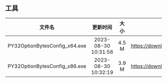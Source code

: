 ## 工具
| 文件名 | 更新时间 | 大小 | 下载地址 |
| :----: | :----: | :----: | :----: |
| PY32OptionBytesConfig_x64.exe | 2023-08-30 10:31:56 | 4.5 M | <https://download.py32.org/Tool/en/PY32OptionBytesConfig%20V1.0.0/PY32OptionBytesConfig_x64.exe> |
| PY32OptionBytesConfig_x86.exe | 2023-08-30 10:32:19 | 3.9 M | <https://download.py32.org/Tool/en/PY32OptionBytesConfig%20V1.0.0/PY32OptionBytesConfig_x86.exe> |

